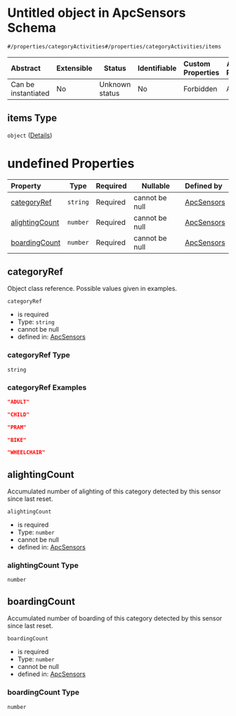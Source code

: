 # Untitled object in ApcSensors Schema

```txt
#/properties/categoryActivities#/properties/categoryActivities/items
```




| Abstract            | Extensible | Status         | Identifiable | Custom Properties | Additional Properties | Access Restrictions | Defined In                                                                        |
| :------------------ | ---------- | -------------- | ------------ | :---------------- | --------------------- | ------------------- | --------------------------------------------------------------------------------- |
| Can be instantiated | No         | Unknown status | No           | Forbidden         | Allowed               | none                | [apc-sensors.json\*](../../schema/sensor/apc-sensors.json "open original schema") |

## items Type

`object` ([Details](apc-sensors-properties-categoryactivities-items.md))

# undefined Properties

| Property                          | Type     | Required | Nullable       | Defined by                                                                                                                                                                                   |
| :-------------------------------- | -------- | -------- | -------------- | :------------------------------------------------------------------------------------------------------------------------------------------------------------------------------------------- |
| [categoryRef](#categoryref)       | `string` | Required | cannot be null | [ApcSensors](apc-sensors-properties-categoryactivities-items-properties-categoryref.md "\#/properties/categoryActivities#/properties/categoryActivities/items/properties/categoryRef")       |
| [alightingCount](#alightingcount) | `number` | Required | cannot be null | [ApcSensors](apc-sensors-properties-categoryactivities-items-properties-alightingcount.md "\#/properties/categoryActivities#/properties/categoryActivities/items/properties/alightingCount") |
| [boardingCount](#boardingcount)   | `number` | Required | cannot be null | [ApcSensors](apc-sensors-properties-categoryactivities-items-properties-boardingcount.md "\#/properties/categoryActivities#/properties/categoryActivities/items/properties/boardingCount")   |

## categoryRef

Object class reference. Possible values given in examples.


`categoryRef`

-   is required
-   Type: `string`
-   cannot be null
-   defined in: [ApcSensors](apc-sensors-properties-categoryactivities-items-properties-categoryref.md "\#/properties/categoryActivities#/properties/categoryActivities/items/properties/categoryRef")

### categoryRef Type

`string`

### categoryRef Examples

```json
"ADULT"
```

```json
"CHILD"
```

```json
"PRAM"
```

```json
"BIKE"
```

```json
"WHEELCHAIR"
```

## alightingCount

Accumulated number of alighting of this category detected by this sensor since last reset.


`alightingCount`

-   is required
-   Type: `number`
-   cannot be null
-   defined in: [ApcSensors](apc-sensors-properties-categoryactivities-items-properties-alightingcount.md "\#/properties/categoryActivities#/properties/categoryActivities/items/properties/alightingCount")

### alightingCount Type

`number`

## boardingCount

Accumulated number of boarding of this category detected by this sensor since last reset.


`boardingCount`

-   is required
-   Type: `number`
-   cannot be null
-   defined in: [ApcSensors](apc-sensors-properties-categoryactivities-items-properties-boardingcount.md "\#/properties/categoryActivities#/properties/categoryActivities/items/properties/boardingCount")

### boardingCount Type

`number`
